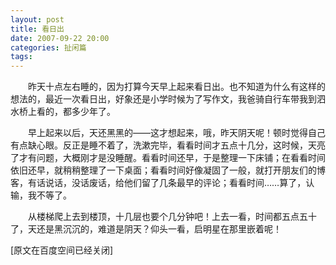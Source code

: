 ```yaml
---
layout: post
title: 看日出
date: 2007-09-22 20:00
categories: 扯闲篇
tags: 
---
```

　　昨天十点左右睡的，因为打算今天早上起来看日出。也不知道为什么有这样的想法的，最近一次看日出，好象还是小学时候为了写作文，我爸骑自行车带我到泗水桥上看的，都多少年了。

<!-- more -->

　　早上起来以后，天还黑黑的——这才想起来，哦，昨天阴天呢！顿时觉得自己有点缺心眼。反正是睡不着了，洗漱完毕，看看时间才五点十几分，这时候，天亮了才有问题，大概刚才是没睡醒。看看时间还早，于是整理一下床铺；在看看时间依旧还早，就稍稍整理了一下桌面；看看时间好像凝固了一般，就打开朋友们的博客，有话说话，没话废话，给他们留了几条最早的评论；看看时间……算了，认输，我不等了。

　　从楼梯爬上去到楼顶，十几层也要个几分钟吧！上去一看，时间都五点五十了，天还是黑沉沉的，难道是阴天？仰头一看，启明星在那里嵌着呢！

[原文在百度空间已经关闭]

